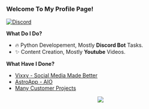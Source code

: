 ### Welcome To My Profile Page!

<a href="https://discord.com/users/746453649974100103">
<img src="https://discord.c99.nl/widget/theme-1/746453649974100103.png" alt="Discord"/>
</a>


 **What Do I Do?**

- 🔥 Python Developement, Mostly  **Discord Bot** Tasks.
- ✨ Content Creation, Mostly  **Youtube** Videos.

**What Have I Done?**

- [Vixxy - Social Media Made Better](https://vixxy.app)
- [AstroApp - AIO](https://discord.gg/astroapp)
- [Many Customer Projects](https://discord.com/users/746453649974100103)

<div align="center"><img src="https://github-profile-trophy.vercel.app/?username=MaxxD99&theme=dracula&count_private=true" </div>
